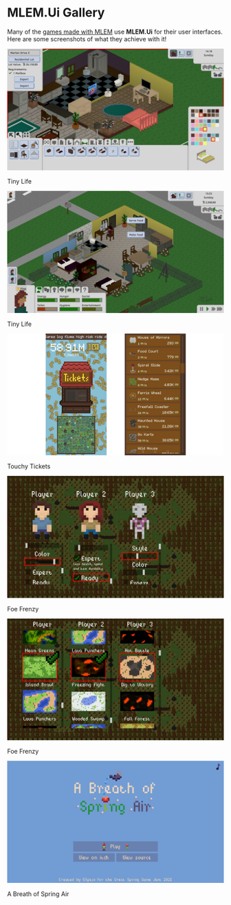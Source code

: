 ﻿# MLEM.Ui Gallery

Many of the [games made with MLEM](https://mlem.ellpeck.de/index.html#made-with-mlem) use **MLEM.Ui** for their user interfaces. Here are some screenshots of what they achieve with it!

![](../../Media/Showcase/TinyLife1.jpg)

Tiny Life

![](../../Media/Showcase/TinyLife2.jpg)

Tiny Life

![](../../Media/Showcase/TouchyTickets.png)

Touchy Tickets

![](../../Media/Showcase/FoeFrenzy1.jpg)

Foe Frenzy

![](../../Media/Showcase/FoeFrenzy2.jpg)

Foe Frenzy

![](../../Media/Showcase/ABreathOfSpringAir.png)

A Breath of Spring Air
